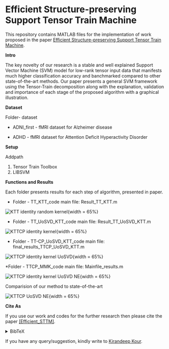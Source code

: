 # Efficient Structure-preserving Support Tensor Train Machine

This repository contains MATLAB files for the implementation of work proposed in the paper
 [Efficient Structure-preserving Support Tensor Train Machine](https://arxiv.org/pdf/2002.05079.pdf).

**Intro** 

The key novelty of our research is a stable and well explained Support Vector Machine (SVM) model for low-rank tensor
 input data that manifests much higher classification accuracy and banchmarked compared to other state-of-the-art methods.
 Our paper presents a general SVM framework using the Tensor-Train decomposition 
 along with the explanation, validation and importance of each stage of the proposed algorithm with a graphical illustration.

**Dataset**

Folder- dataset

* ADNI_first - fMRI dataset for Alzheimer disease 

* ADHD -  fMRI dataset for Attention Deficit Hyperactivity Disorder


**Setup**

Addpath 

1. Tensor Train Toolbox 
2. LIBSVM 


 
**Functions and Results**

Each folder presents results for each step of algorithm, presented in paper. 

* Folder - TT_KTT_code
main file: Result_TT_KTT.m

![KTT identity random kernel](https://github.com/mpimd-csc/Efficient_STTM/blob/master/Figures/first.png){width = 65%}


* Folder - TT_UoSVD_KTT_code
main file: Result_TT_UoSVD_KTT.m

![KTTCP identity kernel](https://github.com/mpimd-csc/Efficient_STTM/blob/master/Figures/second.png){width = 65%}


* Folder - TT-CP_UoSVD_KTT_code
main file: final_results_TTCP_UoSVD_KTT.m

![KTTCP identity kernel UoSVD](https://github.com/mpimd-csc/Efficient_STTM/blob/master/Figures/third.png){width = 65%}

*Folder - TTCP_MMK_code
main file: Mainfile_results.m

![KTTCP identity kernel UoSVD NE](https://github.com/mpimd-csc/Efficient_STTM/blob/master/Figures/fourth.png){width = 65%}


Comparision of our method to state-of-the-art

![KTTCP UoSVD NE](https://github.com/mpimd-csc/Efficient_STTM/blob/master/Figures/Main_comp.png){width = 65%}




**Cite As**

If you use our work and codes for the further research then please cite the paper [[Efficient_STTM]](https://arxiv.org/pdf/2002.05079.pdf).
<details><summary> BibTeX </summary><pre>
@misc{kour2020efficient,
      title={Efficient Structure-preserving Support Tensor Train Machine}, 
      author={Kirandeep Kour and Sergey Dolgov and Martin Stoll and Peter Benner},
      year={2020},
      eprint={2002.05079},
      archivePrefix={arXiv},
      primaryClass={cs.LG}
}</pre></details>

If you have any query/suggestion, kindly write to [Kirandeep Kour](kour@mpi-magdeburg.mpg.de).
